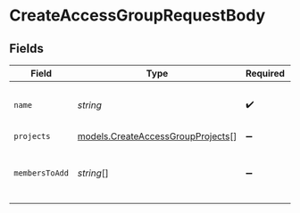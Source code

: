 # CreateAccessGroupRequestBody


## Fields

| Field                                                                        | Type                                                                         | Required                                                                     | Description                                                                  | Example                                                                      |
| ---------------------------------------------------------------------------- | ---------------------------------------------------------------------------- | ---------------------------------------------------------------------------- | ---------------------------------------------------------------------------- | ---------------------------------------------------------------------------- |
| `name`                                                                       | *string*                                                                     | :heavy_check_mark:                                                           | The name of the access group                                                 | My access group                                                              |
| `projects`                                                                   | [models.CreateAccessGroupProjects](../models/createaccessgroupprojects.md)[] | :heavy_minus_sign:                                                           | N/A                                                                          |                                                                              |
| `membersToAdd`                                                               | *string*[]                                                                   | :heavy_minus_sign:                                                           | List of members to add to the access group.                                  |                                                                              |